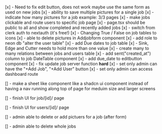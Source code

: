 [x] - Need to fix edit button, does not work maybe use the same form as used on new jobs
[x] - ability to save multiple pictures for a single job
[x] - indicate how many pictures for a job example: 3/3 pages
[x] - make jobs clickable and route users to specific job page
[x] - page.tsx should be public to all and show completed and recently added jobs
[x] - switch from clerk auth to nextauth (it's free!)
[x] - Changing True / False on job tables to icons
[x] - able to delete pictures in Addjobform component
[x] - add role to neon db "alter the user table"
[x] - add Due dates to job table
[x] - Sink, Edge and Cutter needs to hold more than one value
[x] - create many to many relations between jobs and users table
[x] - add sent("created_at") column to job DateTable component
[x] - add due_date to editbutton component
[x] - fix update job server function **hard**
[x] - set only admin can have the "+Add Job", "+Add User" button
[x] - set only admin can access dashboard route

[] - make a sheet like component like a shadcn ui component
instead of having a nav running along top of page for
meduim size and larger screens

[] - finish UI for job/[id]/ page

[] - finish UI for users/[id]/ page

[] - admin able to delete or add pictuers for a job (after form)

[] - admin able to delete whole jobs
